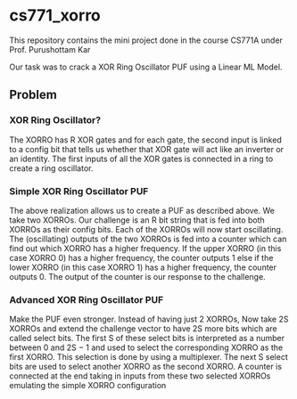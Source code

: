 # cs771_xorro
This repository contains the mini project done in the course CS771A under Prof. Purushottam Kar

Our task was to crack a XOR Ring Oscillator PUF using a Linear ML Model.

## Problem 

### XOR Ring Oscillator?
The XORRO has R XOR gates and for each gate, the second input is linked to a config bit that tells us whether that XOR gate will act like an inverter or an identity. The first inputs of all the XOR gates is connected in a ring to create a ring oscillator.

### Simple XOR Ring Oscillator PUF
The above realization allows us to create a PUF as described above.
We take two XORROs. Our challenge is an R bit string that is fed into both XORROs as their
config bits. Each of the XORROs will now start oscillating. The (oscillating) outputs of the
two XORROs is fed into a counter which can find out which XORRO has a higher frequency.
If the upper XORRO (in this case XORRO 0) has a higher frequency, the counter outputs 1
else if the lower XORRO (in this case XORRO 1) has a higher frequency, the counter outputs
0. The output of the counter is our response to the challenge.

### Advanced XOR Ring Oscillator PUF
Make the PUF even stronger. Instead of having just 2
XORROs, Now take 2S XORROs and extend the challenge vector to have 2S more bits
which are called select bits. The first S of these select bits is interpreted as a number between 0
and 2S − 1 and used to select the corresponding XORRO as the first XORRO. This selection is
done by using a multiplexer. The next S select bits are used to select another XORRO as the
second XORRO. A counter is connected at the end taking in inputs from these two selected XORROs emulating the simple XORRO configuration
